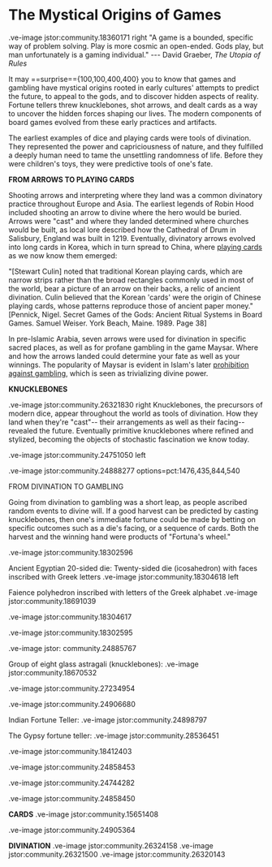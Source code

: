 # The Mystical Origins of Games


.ve-image jstor:community.18360171 right 
"A game is a bounded, specific way of problem solving. Play is more cosmic an open-ended. Gods play, but man unfortunately is a gaming individual." --- David Graeber, *The Utopia of Rules*

It may ==surprise=={100,100,400,400} you to know that games and gambling have mystical origins rooted in early cultures' attempts to predict the future, to appeal to the gods, and to discover hidden aspects of reality. Fortune tellers threw knucklebones, shot arrows, and dealt cards as a way to uncover the hidden forces shaping our lives. The modern components of board games evolved from these early practices and artifacts. 

The earliest examples of dice and playing cards were tools of divination. They represented the power and capriciousness of nature, and they fulfilled a deeply human need to tame the unsettling randomness of life. Before they were children's toys, they were predictive tools of one's fate. 


**FROM ARROWS TO PLAYING CARDS**

Shooting arrows and interpreting where they land was a common divinatory practice throughout Europe and Asia. The earliest legends of Robin Hood included shooting an arrow to divine where the hero would be buried. Arrows were "cast" and where they landed determined where churches would be built, as local lore described how the Cathedral of Drum in Salisbury, England was built in 1219. Eventually, divinatory arrows evolved into long cards in Korea, which in turn spread to China, where [playing cards](https://www.wopc.co.uk/china/) as we now know them emerged:

"[Stewart Culin] noted that traditional Korean playing cards, which are narrow strips rather than the broad rectangles commonly used in most of the world, bear a picture of an arrow on their backs, a relic of ancient divination. Culin believed that the Korean 'cards' were the origin of Chinese playing cards, whose patterns reproduce those of ancient paper money." 
[Pennick, Nigel. Secret Games of the Gods: Ancient Ritual Systems in Board Games. Samuel Weiser. York Beach, Maine. 1989. Page 38]

In pre-Islamic Arabia, seven arrows were used for divination in specific sacred places, as well as for profane gambling in the game Maysar. Where and how the arrows landed could determine your fate as well as your winnings. The popularity of Maysar is evident in Islam's later [prohibition against gambling](https://aims.education/maysir-and-games-of-chances-in-islam/), which is seen as trivializing divine power.


**KNUCKLEBONES**

.ve-image jstor:community.26321830 right 
Knucklebones, the precursors of modern dice, appear throughout the world as tools of divination. How they land when they're "cast"-- their arrangements as well as their facing-- revealed the future. Eventually primitive knucklebones where refined and stylized, becoming the objects of stochastic fascination we know today. 



.ve-image jstor:community.24751050 left

.ve-image jstor:community.24888277 options=pct:1476,435,844,540

FROM DIVINATION TO GAMBLING

Going from divination to gambling was a short leap, as people ascribed random events to divine will. If a good harvest can be predicted by casting knucklebones, then one's immediate fortune could be made by betting on specific outcomes such as a die's facing, or a sequence of cards. Both the harvest and the winning hand were products of "Fortuna's wheel."



.ve-image jstor:community.18302596


Ancient Egyptian 20-sided die:
Twenty-sided die (icosahedron) with faces inscribed with Greek letters
.ve-image jstor:community.18304618 left





Faience polyhedron inscribed with letters of the Greek alphabet
.ve-image jstor:community.18691039


.ve-image jstor:community.18304617


.ve-image jstor:community.18302595


.ve-image jstor: community.24885767

Group of eight glass astragali (knucklebones):
.ve-image jstor:community.18670532


.ve-image jstor:community.27234954


.ve-image jstor:community.24906680

Indian Fortune Teller: 
.ve-image jstor:community.24898797

The Gypsy fortune teller: 
.ve-image jstor:community.28536451


.ve-image jstor:community.18412403

.ve-image jstor:community.24858453

.ve-image jstor:community.24744282


.ve-image jstor:community.24858450

**CARDS**
.ve-image jstor:community.15651408

.ve-image jstor:community.24905364


**DIVINATION**
.ve-image jstor:community.26324158
.ve-image jstor:community.26321500
.ve-image jstor:community.26320143